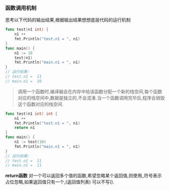 ### 函数调用机制
思考以下代码的输出结果,根据输出结果想想底层代码的运行机制
```go
func test(n1 int) {
	n1 ++
	fmt.Println("test.n1 = ", n1)
}
func main() {
	n1 := 10
	test(n1)
	fmt.Println("main.n1 = ", n1)
}
// 运行结果:
// test.n1 =  11
// main.n1 =  10
```
>调用一个函数时,编译器会在内存中给该函数分配一个新的栈空间,每个函数对应的栈空间中,数据是独立的,不会混淆.当一个函数调用完毕后,程序会销毁这个函数对应的栈空间.
```go
func test(n1 int) int {
	n1 ++
	fmt.Println("test.n1 = ", n1)
	return n1
}
func main() {
	n1 := test(10)
	fmt.Println("main.n1 = ", n1)
}
// 运行结果:
// test.n1 =  11
// main.n1 =  11
```
**return函数**
对一个可以返回多个值的函数,希望忽略某个返回值,则使用_符号表示占位忽略,如果返回值只有一个,(返回值列表) 可以不写().